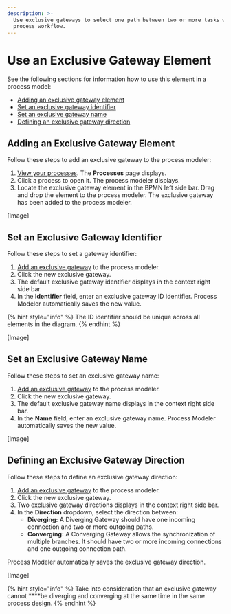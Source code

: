 ```yaml
---
description: >-
  Use exclusive gateways to select one path between two or more tasks within a
  process workflow.
---
```


# Use an Exclusive Gateway Element

See the following sections for information how to use this element in a process model:

* [Adding an exclusive gateway element](gateways.md#adding-an-exclusive-gateway-element)
* [Set an exclusive gateway identifier](gateways.md#set-an-exclusive-gateway-identifier)
* [Set an exclusive gateway name](gateways.md#set-an-exclusive-gateway-name)
* [Defining an exclusive gateway direction](gateways.md#defining-an-exclusive-gateway-direction)

## Adding an Exclusive Gateway Element

Follow these steps to add an exclusive gateway to the process modeler:

1. [View your processes](https://processmaker.gitbook.io/processmaker-4-community/-LPblkrcFWowWJ6HZdhC/~/drafts/-LRhVZm0ddxDcGGdN5ZN/primary/designing-processes/viewing-processes/view-the-list-of-processes/view-your-processes#view-all-processes). The **Processes** page displays.
2. Click a process to open it. The process modeler displays.
3. Locate the exclusive gateway element in the BPMN left side bar. Drag and drop the element to the process modeler. The exclusive gateway has been added to the process modeler.

\[Image\]

## Set an Exclusive Gateway Identifier

Follow these steps to set a gateway identifier:

1. [Add an exclusive gateway](gateways.md#adding-an-exclusive-gateway-element) to the process modeler.
2. Click the new exclusive gateway.
3. The default exclusive gateway identifier displays in the context right side bar.
4. In the **Identifier** field, enter an exclusive gateway ID identifier. Process Modeler automatically saves the new value.

{% hint style="info" %}
The ID identifier should be unique across all elements in the diagram.
{% endhint %}

\[Image\]

## Set an Exclusive Gateway Name

Follow these steps to set an exclusive gateway name:

1. [Add an exclusive gateway](gateways.md#adding-an-exclusive-gateway-element) to the process modeler.
2. Click the new exclusive gateway.
3. The default exclusive gateway name displays in the context right side bar.
4. In the **Name** field, enter an exclusive gateway name. Process Modeler automatically saves the new value.

\[Image\]

## Defining an Exclusive Gateway Direction

Follow these steps to define an exclusive gateway direction:

1. [Add an exclusive gateway](gateways.md#adding-an-exclusive-gateway-element) to the process modeler.
2. Click the new exclusive gateway.
3. Two exclusive gateway directions displays in the context right side bar.
4. In the **Direction** dropdown, select the direction between: 
   * **Diverging:** A Diverging Gateway should have one incoming connection and two or more outgoing paths.
   * **Converging:** A Converging Gateway allows the synchronization of multiple branches. It should have two or more incoming connections and one outgoing connection path.

Process Modeler automatically saves the exclusive gateway direction.

\[Image\]

{% hint style="info" %}
Take into consideration that an exclusive gateway cannot ****be diverging and converging at the same time in the same process design.
{% endhint %}

